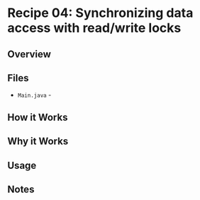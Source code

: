 # Recipe 04: Synchronizing data access with read/write locks

## Overview

## Files

- `Main.java` - 

## How it Works

## Why it Works

## Usage

## Notes